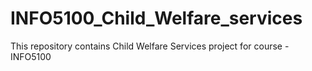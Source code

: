 # INFO5100_Child_Welfare_services
This repository contains Child Welfare Services project for course - INFO5100

